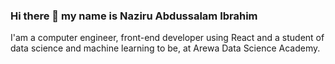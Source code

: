 ### Hi there 👋 my name is Naziru Abdussalam Ibrahim
I'am a computer engineer, front-end developer using React and a student of data science and machine learning to be, at Arewa Data Science Academy.

<!--
**NaziruAI/naziruai** is a ✨ _special_ ✨ repository because its `README.md` (this file) appears on your GitHub profile.

Here are some ideas to get you started:

- 🔭 I’m currently working on ...
- 🌱 I’m currently learning ...
- 👯 I’m looking to collaborate on ...
- 🤔 I’m looking for help with ...
- 💬 Ask me about ...
- 📫 How to reach me: ...
- 😄 Pronouns: ...
- ⚡ Fun fact: ...
-->
